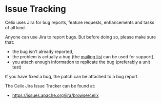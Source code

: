 # Issue Tracking

Celix uses Jira for bug reports, feature requests, enhancements and tasks of all kind.

Anyone can use Jira to report bugs. But before doing so, please make sure that:

- the bug isn't already reported,
- the problem is actually a bug (the [mailing list](/support/mailinglist.html) can be used for support),
- you attach enough information to replicate the bug (preferably a unit test)

If you have fixed a bug, the patch can be attached to a bug report.

The Celix Jira Issue Tracker can be found at:

 - <https://issues.apache.org/jira/browse/celix>
  
